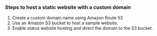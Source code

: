 ### Steps to host a static website with a custom domain

1. Create a custom domain name using Amazon Route 53
2. Use an Amazon S3 bucket to host a sample website.
3. Enable status website hosting and direct the domain to the S3 bucket.

